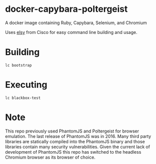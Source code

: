 # docker-capybara-poltergeist

A docker image containing Ruby, Capybara, Selenium, and Chromium

Uses [elsy](https://github.com/cisco/elsy) from Cisco for easy command line building and usage.

# Building

`lc bootstrap`

# Executing

`lc blackbox-test`

# Note
This repo previously used PhantomJS and Poltergeist for browser emulation.
The last release of PhantomJS was in 2016.  Many third party libraries are statically compiled
into the PhantomJS binary and those libraries contain many security vulnerabilities.  Given
the current lack of development of PhantomJS this repo has switched to the headless
Chromium browser as its browser of choice.
